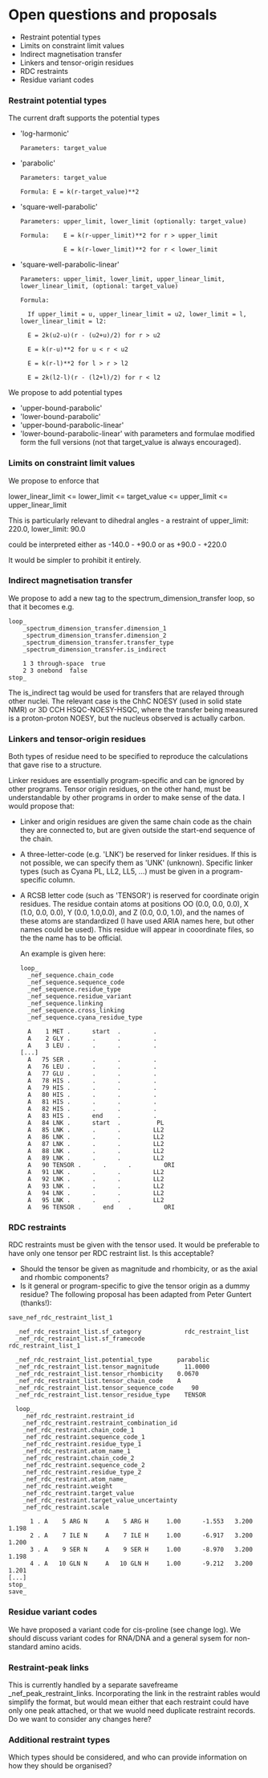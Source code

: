 Open questions and proposals
=============================

* Restraint potential types
* Limits on constraint limit values
* Indirect magnetisation transfer
* Linkers and tensor-origin residues
* RDC restraints
* Residue variant codes


### Restraint potential types
The current draft supports the potential types 
* 'log-harmonic'
  ```
  Parameters: target_value
  ```
* 'parabolic'
  ```
  Parameters: target_value
  
  Formula: E = k(r-target_value)**2
  ```
* 'square-well-parabolic'
  ```
  Parameters: upper_limit, lower_limit (optionally: target_value)
  
  Formula:    E = k(r-upper_limit)**2 for r > upper_limit
  
              E = k(r-lower_limit)**2 for r < lower_limit
  ```
* 'square-well-parabolic-linear'
  ```
  Parameters: upper_limit, lower_limit, upper_linear_limit, lower_linear_limit, (optional: target_value)
  
  Formula:
  
    If upper_limit = u, upper_linear_limit = u2, lower_limit = l, lower_linear_limit = l2:
    
    E = 2k(u2-u)(r - (u2+u)/2) for r > u2
    
    E = k(r-u)**2 for u < r < u2
    
    E = k(r-l)**2 for l > r > l2
    
    E = 2k(l2-l)(r - (l2+l)/2) for r < l2
  ```
    
We propose to add potential types 
* 'upper-bound-parabolic'
* 'lower-bound-parabolic'
* 'upper-bound-parabolic-linear'
* 'lower-bound-parabolic-linear' 
with parameters and formulae modified form the full versions (not that target_value is always encouraged).


### Limits on constraint limit values
We propose to enforce that 

lower_linear_limit <= lower_limit <= target_value <= upper_limit <= upper_linear_limit

This is particularly relevant to dihedral angles - a restraint of upper_limit: 220.0, lower_limit: 90.0

could be interpreted either as -140.0 - +90.0 or as +90.0 - +220.0

It would be simpler to prohibit it entirely.


### Indirect magnetisation transfer
We propose to add a new tag to the spectrum_dimension_transfer loop, so that it 
becomes e.g.
  ```
  loop_
      _spectrum_dimension_transfer.dimension_1 
      _spectrum_dimension_transfer.dimension_2 
      _spectrum_dimension_transfer.transfer_type
      _spectrum_dimension_transfer.is_indirect

      1 3 through-space  true
      2 3 onebond  false
  stop_
  ```

The is_indirect tag would be used for transfers that are relayed through other 
nuclei. The relevant case is the ChhC NOESY (used in solid state NMR) or 3D 
CCH HSQC-NOESY-HSQC, where the transfer being measured is a proton-proton NOESY, 
but the nucleus observed is actually carbon.


### Linkers and tensor-origin residues
Both types of residue need to be specified to reproduce the calculations that gave 
rise to a structure.

Linker residues are essentially program-specific and can be ignored by other programs. 
Tensor origin residues, on the other hand, must be understandable by other programs 
in order to make sense of the data. I would propose that:

* Linker and origin residues are given the same chain code as the chain they are connected
  to, but are given outside the start-end sequence of the chain.
* A three-letter-code (e.g. 'LNK') be reserved for linker residues. If this is not possible,
  we can specify them as 'UNK' (unknown). Specific linker types (such as Cyana PL, LL2, LL5, 
  ...) must be given in a program-specific column.
* A RCSB letter code (such as 'TENSOR')  is reserved for coordinate origin residues. The residue
  contain atoms at positions OO (0.0, 0.0, 0.0), X (1.0, 0.0, 0.0), Y (0.0, 1.0,0.0), and 
  Z (0.0, 0.0, 1.0), and the names of these atoms are standardized (I have used ARIA names here, 
  but other names could be used). This residue will appear in cooordinate files, so the the name
  has to be official.

  An example is given here:
  ```
  loop_
    _nef_sequence.chain_code
    _nef_sequence.sequence_code
    _nef_sequence.residue_type
    _nef_sequence.residue_variant
    _nef_sequence.linking
    _nef_sequence.cross_linking
    _nef_sequence.cyana_residue_type
     
    A    1 MET .      start  .         .
    A    2 GLY .      .      .         .
    A    3 LEU .      .      .         .
  [...]
    A   75 SER .      .      .         .
    A   76 LEU .      .      .         .
    A   77 GLU .      .      .         .
    A   78 HIS .      .      .         .
    A   79 HIS .      .      .         .
    A   80 HIS .      .      .         .
    A   81 HIS .      .      .         .
    A   82 HIS .      .      .         .
    A   83 HIS .      end    .         .
    A   84 LNK .      start  .          PL
    A   85 LNK .      .      .         LL2
    A   86 LNK .      .      .         LL2
    A   87 LNK .      .      .         LL2
    A   88 LNK .      .      .         LL2
    A   89 LNK .      .      .         LL2
    A   90 TENSOR .      .      .         ORI
    A   91 LNK .      .      .         LL2
    A   92 LNK .      .      .         LL2
    A   93 LNK .      .      .         LL2
    A   94 LNK .      .      .         LL2
    A   95 LNK .      .      .         LL2
    A   96 TENSOR .      end    .         ORI
  ```
    
### RDC restraints
RDC restraints must be given with the tensor used.
It would be preferable to have only one tensor per RDC restraint list. Is this acceptable?
* Should the tensor be given as magnitude and rhombicity, or as the axial and rhombic components?
* Is it general or program-specific to give the tensor origin as a dummy residue?
The following proposal has been adapted from Peter Guntert (thanks!):

```
save_nef_rdc_restraint_list_1
 
  _nef_rdc_restraint_list.sf_category            rdc_restraint_list
  _nef_rdc_restraint_list.sf_framecode             rdc_restraint_list_1

  _nef_rdc_restraint_list.potential_type       parabolic  
  _nef_rdc_restraint_list.tensor_magnitude       11.0000  
  _nef_rdc_restraint_list.tensor_rhombicity    0.0670
  _nef_rdc_restraint_list.tensor_chain_code    A
  _nef_rdc_restraint_list.tensor_sequence_code     90
  _nef_rdc_restraint_list.tensor_residue_type    TENSOR

  loop_
    _nef_rdc_restraint.restraint_id
    _nef_rdc_restraint.restraint_combination_id
    _nef_rdc_restraint.chain_code_1
    _nef_rdc_restraint.sequence_code_1
    _nef_rdc_restraint.residue_type_1
    _nef_rdc_restraint.atom_name_1
    _nef_rdc_restraint.chain_code_2
    _nef_rdc_restraint.sequence_code_2
    _nef_rdc_restraint.residue_type_2
    _nef_rdc_restraint.atom_name_
    _nef_rdc_restraint.weight
    _nef_rdc_restraint.target_value
    _nef_rdc_restraint.target_value_uncertainty
    _nef_rdc_restraint.scale
    
      1 . A    5 ARG N     A    5 ARG H     1.00      -1.553   3.200    1.198    
      2 . A    7 ILE N     A    7 ILE H     1.00      -6.917   3.200    1.200    
      3 . A    9 SER N     A    9 SER H     1.00      -8.970   3.200    1.198    
      4 . A   10 GLN N     A   10 GLN H     1.00      -9.212   3.200    1.201
[...]
stop_
save_
```

### Residue variant codes
We have proposed a variant code for cis-proline (see change log).
We should discuss variant codes for RNA/DNA and a general sysem 
for non-standard amino acids.

### Restraint-peak links
This is currently handled by a separate savefreame _nef_peak_restraint_links. Incorporating the link
in the restraint rables would simplify the format, but would mean either that each restraint could 
have only one peak attached, or that we wuold need duplicate restraint records. 
Do we want to consider any changes here?

### Additional restraint types
Which types should be considered, and who can provide information on how they should be organised?
